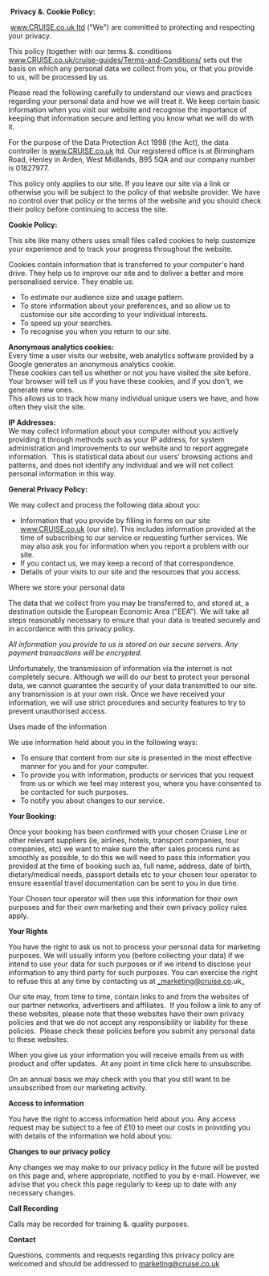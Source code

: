  **Privacy &. Cookie Policy:**

 www.CRUISE.co.uk ltd ("We") are committed to protecting and respecting your privacy.

This policy (together with our terms &. conditions www.CRUISE.co.uk/cruise-guides/Terms-and-Conditions/ sets out the basis on which any personal data we collect from you, or that you provide to us, will be processed by us.

Please read the following carefully to understand our views and practices regarding your personal data and how we will treat it. We keep certain basic information when you visit our website and recognise the importance of keeping that information secure and letting you know what we will do with it.

For the purpose of the Data Protection Act 1998 (the Act), the data controller is www.CRUISE.co.uk ltd. Our registered office is at Birmingham Road, Henley in Arden, West Midlands, B95 5QA and our company number is 01827977.

This policy only applies to our site. If you leave our site via a link or otherwise you will be subject to the policy of that website provider. We have no control over that policy or the terms of the website and you should check their policy before continuing to access the site.

**Cookie Policy:**

This site like many others uses small files called cookies to help customize your experience and to track your progress throughout the website.

Cookies contain information that is transferred to your computer's hard drive. They help us to improve our site and to deliver a better and more personalised service. They enable us:

*   To estimate our audience size and usage pattern.
*   To store information about your preferences, and so allow us to customise our site according to your individual interests.
*   To speed up your searches.
*   To recognise you when you return to our site.

**Anonymous analytics cookies:**  
Every time a user visits our website, web analytics software provided by a Google generates an anonymous analytics cookie.  
These cookies can tell us whether or not you have visited the site before.  
Your browser will tell us if you have these cookies, and if you don't, we generate new ones.  
This allows us to track how many individual unique users we have, and how often they visit the site.

**IP Addresses:**  
We may collect information about your computer without you actively providing it through methods such as your IP address, for system administration and improvements to our website and to report aggregate information.  This is statistical data about our users' browsing actions and patterns, and does not identify any individual and we will not collect personal information in this way.

**General Privacy Policy:**

We may collect and process the following data about you:

*   Information that you provide by filling in forms on our site www.CRUISE.co.uk (our site). This includes information provided at the time of subscribing to our service or requesting further services. We may also ask you for information when you report a problem with our site.
*   If you contact us, we may keep a record of that correspondence.
*   Details of your visits to our site and the resources that you access.

Where we store your personal data

The data that we collect from you may be transferred to, and stored at, a destination outside the European Economic Area ("EEA"). We will take all steps reasonably necessary to ensure that your data is treated securely and in accordance with this privacy policy.

_All information you provide to us is stored on our secure servers. Any payment transactions will be encrypted._

Unfortunately, the transmission of information via the internet is not completely secure. Although we will do our best to protect your personal data, we cannot guarantee the security of your data transmitted to our site. any transmission is at your own risk. Once we have received your information, we will use strict procedures and security features to try to prevent unauthorised access.

Uses made of the information

We use information held about you in the following ways:

*   To ensure that content from our site is presented in the most effective manner for you and for your computer.
*   To provide you with information, products or services that you request from us or which we feel may interest you, where you have consented to be contacted for such purposes.
*   To notify you about changes to our service.

**Your Booking:**

Once your booking has been confirmed with your chosen Cruise Line or other relevant suppliers (ie, airlines, hotels, transport companies, tour companies, etc) we want to make sure the after sales process runs as smoothly as possible, to do this we will need to pass this information you provided at the time of booking such as, full name, address, date of birth, dietary/medical needs, passport details etc to your chosen tour operator to ensure essential travel documentation can be sent to you in due time.

Your Chosen tour operator will then use this information for their own purposes and for their own marketing and their own privacy policy rules apply.

**Your Rights**

You have the right to ask us not to process your personal data for marketing purposes. We will usually inform you (before collecting your data) if we intend to use your data for such purposes or if we intend to disclose your information to any third party for such purposes. You can exercise the right to refuse this at any time by contacting us at _marketing@cruise.co.uk_

Our site may, from time to time, contain links to and from the websites of our partner networks, advertisers and affiliates.  If you follow a link to any of these websites, please note that these websites have their own privacy policies and that we do not accept any responsibility or liability for these policies.  Please check these policies before you submit any personal data to these websites.

When you give us your information you will receive emails from us with product and offer updates.  At any point in time click here to unsubscribe.

On an annual basis we may check with you that you still want to be unsubscribed from our marketing activity.

**Access to information**

You have the right to access information held about you. Any access request may be subject to a fee of £10 to meet our costs in providing you with details of the information we hold about you.

**Changes to our privacy policy**

Any changes we may make to our privacy policy in the future will be posted on this page and, where appropriate, notified to you by e-mail. However, we advise that you check this page regularly to keep up to date with any necessary changes.

**Call Recording**

Calls may be recorded for training &. quality purposes.

**Contact**

Questions, comments and requests regarding this privacy policy are welcomed and should be addressed to marketing@cruise.co.uk
